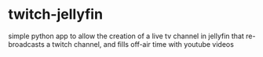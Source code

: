# twitch-jellyfin

simple python app to allow the creation of a live tv channel in jellyfin that re-broadcasts a twitch channel, and fills off-air time with youtube videos